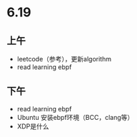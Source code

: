 # 6.19

## 上午

- leetcode（参考），更新algorithm
- read learning ebpf

## 下午

- read learning ebpf
- Ubuntu 安装ebpf环境（BCC，clang等）
- XDP是什么

